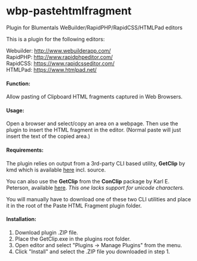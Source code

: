 # wbp-pastehtmlfragment
Plugin for Blumentals WeBuilder/RapidPHP/RapidCSS/HTMLPad editors

This is a plugin for the following editors:

Webuilder: http://www.webuilderapp.com/<br/>
RapidPHP: http://www.rapidphpeditor.com/<br/>
RapidCSS: https://www.rapidcsseditor.com/<br/>
HTMLPad: https://www.htmlpad.net/


#### Function:
Allow pasting of Clipboard HTML fragments captured in Web Browsers.

#### Usage:
Open a browser and select/copy an area on a webpage. Then use the plugin to insert the HTML fragment in the editor. (Normal paste will just insert the text of the copied area.)

#### Requirements:
The plugin relies on output from a 3rd-party CLI based utility, **GetClip** by kmd which is available [here](http://upload.elektronshiki.ru/enigma/MySoft/GetClip/) incl. source.

You can also use the **GetClip** from the **ConClip** package by Karl E. Peterson, available [here](http://vb.mvps.org/tools/ConClip/). *This one lacks support for unicode characters.*

You will manually have to download one of these two CLI utilities and place it in the root of the Paste HTML Fragment plugin folder.

#### Installation:
1) Download plugin .ZIP file.
2) Place the GetClip.exe in the plugins root folder.
3) Open editor and select "Plugins -> Manage Plugins" from the menu.
4) Click "Install" and select the .ZIP file you downloaded in step 1.
